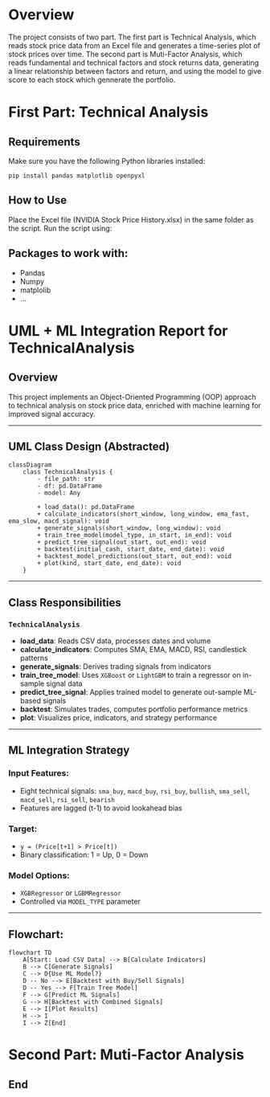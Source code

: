 # Overview
The project consists of two part. The first part is Technical Analysis, which reads stock price data from an Excel file and generates a time-series plot of stock prices over time. The second part is Muti-Factor Analysis, which reads fundamental and technical factors and stock returns data, generating a linear relationship between factors and return, and using the model to give score to each stock which gennerate the portfolio.

# First Part: Technical Analysis

## Requirements
Make sure you have the following Python libraries installed:
```
pip install pandas matplotlib openpyxl
```

## How to Use
Place the Excel file (NVIDIA Stock Price History.xlsx) in the same folder as the script.
Run the script using:

## Packages to work with:

- Pandas
- Numpy
- matplolib
- ...

# UML + ML Integration Report for TechnicalAnalysis

## Overview
This project implements an Object-Oriented Programming (OOP) approach to technical analysis on stock price data, enriched with machine learning for improved signal accuracy.

---

## UML Class Design (Abstracted)

```mermaid
classDiagram
    class TechnicalAnalysis {
        - file_path: str
        - df: pd.DataFrame
        - model: Any

        + load_data(): pd.DataFrame
        + calculate_indicators(short_window, long_window, ema_fast, ema_slow, macd_signal): void
        + generate_signals(short_window, long_window): void
        + train_tree_model(model_type, in_start, in_end): void
        + predict_tree_signal(out_start, out_end): void
        + backtest(initial_cash, start_date, end_date): void
        + backtest_model_predictions(out_start, out_end): void
        + plot(kind, start_date, end_date): void
    }
```


---

## Class Responsibilities

### `TechnicalAnalysis`
- **load_data**: Reads CSV data, processes dates and volume
- **calculate_indicators**: Computes SMA, EMA, MACD, RSI, candlestick patterns
- **generate_signals**: Derives trading signals from indicators
- **train_tree_model**: Uses `XGBoost` or `LightGBM` to train a regressor on in-sample signal data
- **predict_tree_signal**: Applies trained model to generate out-sample ML-based signals
- **backtest**: Simulates trades, computes portfolio performance metrics
- **plot**: Visualizes price, indicators, and strategy performance

---

## ML Integration Strategy

### Input Features:
- Eight technical signals: `sma_buy`, `macd_buy`, `rsi_buy`, `bullish`, `sma_sell`, `macd_sell`, `rsi_sell`, `bearish`
- Features are lagged (t-1) to avoid lookahead bias

### Target:
- `y = (Price[t+1] > Price[t])`
- Binary classification: 1 = Up, 0 = Down

### Model Options:
- `XGBRegressor` or `LGBMRegressor`
- Controlled via `MODEL_TYPE` parameter

---

## Flowchart:

```mermaid
flowchart TD
    A[Start: Load CSV Data] --> B[Calculate Indicators]
    B --> C[Generate Signals]
    C --> D{Use ML Model?}
    D -- No --> E[Backtest with Buy/Sell Signals]
    D -- Yes --> F[Train Tree Model]
    F --> G[Predict ML Signals]
    G --> H[Backtest with Combined Signals]
    E --> I[Plot Results]
    H --> I
    I --> Z[End]
```

# Second Part: Muti-Factor Analysis



## End
